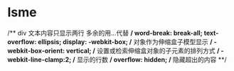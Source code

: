 # Isme

/**
 div 文本内容只显示两行 多余的用...代替
**/
   word-break: break-all;
    text-overflow: ellipsis;
    display: -webkit-box; /** 对象作为伸缩盒子模型显示 **/
    -webkit-box-orient: vertical; /** 设置或检索伸缩盒对象的子元素的排列方式 **/
    -webkit-line-clamp:2; /** 显示的行数 **/
    overflow: hidden;  /** 隐藏超出的内容 **/
